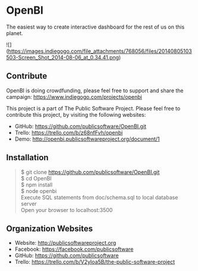 OpenBI
======

The easiest way to create interactive dashboard for the rest of us on this planet.

![] (https://images.indiegogo.com/file_attachments/768056/files/20140805103503-Screen_Shot_2014-08-06_at_0.34.41.png)

Contribute
----------
OpenBI is doing crowdfunding, please feel free to support and share the campaign:
https://www.indiegogo.com/projects/openbi

This project is a part of The Public Software Project. Please feel free to contribute this project, by visiting the following websites:
- GitHub: https://github.com/publicsoftware/OpenBI.git
- Trello: https://trello.com/b/z68nfFvh/openbi
- Demo:   http://openbi.publicsoftwareproject.org/document/1

Installation
------------
>$ git clone https://github.com/publicsoftware/OpenBI.git<br/>
>$ cd OpenBI<br/>
>$ npm install<br/>
>$ node openbi<br/>
>Execute SQL statements from doc/schema.sql to local database server<br/>
>Open your browser to localhost:3500<br/>

Organization Websites
---------------------
- Website: http://publicsoftwareproject.org
- Facebook: https://facebook.com/publicsoftware
- GitHub: https://github.com/publicsoftware
- Trello: https://trello.com/b/V2yIoa5B/the-public-software-project
